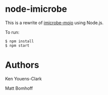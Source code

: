 # node-imicrobe

This is a rewrite of [imicrobe-mojo](https://github.com/hurwitzlab/imicrobe-mojo) using Node.js.

To run:

    $ npm install
    $ npm start

# Authors

Ken Youens-Clark

Matt Bomhoff
